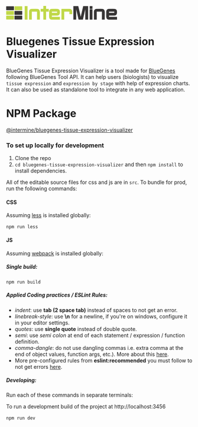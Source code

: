 
![Logo Intermine](imgs/intermine-300x37.png)
#  Bluegenes Tissue Expression Visualizer

BlueGenes Tissue Expression Visualizer is a tool made for [BlueGenes](http://bluegenes.apps.intermine.org) following BlueGenes Tool API. It can help users (biologists) to visualize `tissue expression` and `expression by stage` with help of expression charts. It can also be used as standalone tool to integrate in any web application.

# NPM Package

[@intermine/bluegenes-tissue-expression-visualizer](https://www.npmjs.com/package/@intermine/bluegenes-tissue-expression-visualizer)

### To set up locally for development

1. Clone the repo
2. `cd bluegenes-tissue-expression-visualizer` and then `npm install` to install dependencies.

All of the editable source files for css and js are in `src`. To bundle for prod, run the following commands:

#### CSS

Assuming [less](http://lesscss.org/) is installed globally:

```
npm run less
```

#### JS

Assuming [webpack](https://webpack.js.org/) is installed globally:

##### Single build:
```
npm run build
```


##### Applied Coding practices / ESLint Rules:
- _indent_: use __tab (2 space tab)__ instead of spaces to not get an error.
- _linebreak-style_: use __\n__ for a newline, if you're on windows, configure it in your editor settings.
- _quotes_: use __single quote__ instead of double quote.
- _semi_: use _semi colon_ at end of each statement / expression / function definition.
- _comma-dangle_: do not use dangling commas i.e. extra comma at the end of object values, function args, etc.). More about this [here](https://eslint.org/docs/rules/comma-dangle).
- More pre-configured rules from __eslint:recommended__ you must follow to not get errors [here](https://eslint.org/docs/rules/).

##### Developing:
Run each of these commands in separate terminals:

To run a development build of the project at http://localhost:3456
```bash
npm run dev
```



